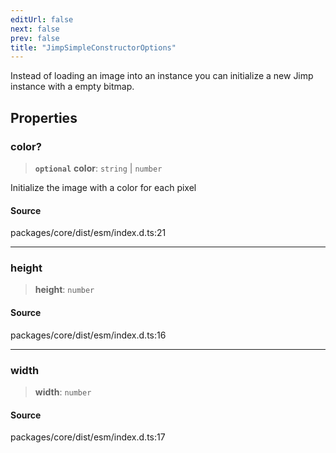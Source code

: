 ```yaml
---
editUrl: false
next: false
prev: false
title: "JimpSimpleConstructorOptions"
---
```


Instead of loading an image into an instance you can initialize a new Jimp instance with a empty bitmap.

## Properties

### color?

> **`optional`** **color**: `string` \| `number`

Initialize the image with a color for each pixel

#### Source

packages/core/dist/esm/index.d.ts:21

***

### height

> **height**: `number`

#### Source

packages/core/dist/esm/index.d.ts:16

***

### width

> **width**: `number`

#### Source

packages/core/dist/esm/index.d.ts:17
